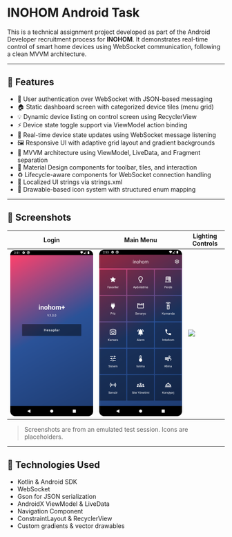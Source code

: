 # INOHOM Android Task

This is a technical assignment project developed as part of the Android Developer recruitment process for **INOHOM**. It demonstrates real-time control of smart home devices using WebSocket communication, following a clean MVVM architecture.

---

## 📱 Features

- 🔐 User authentication over WebSocket with JSON-based messaging
- 🏠 Static dashboard screen with categorized device tiles (menu grid)
- 💡 Dynamic device listing on control screen using RecyclerView
- ⚡ Device state toggle support via ViewModel action binding
- 🔄 Real-time device state updates using WebSocket message listening
- 🖼️ Responsive UI with adaptive grid layout and gradient backgrounds
- 🧩 MVVM architecture using ViewModel, LiveData, and Fragment separation
- 📱 Material Design components for toolbar, tiles, and interaction
- ♻️ Lifecycle-aware components for WebSocket connection handling
- 💬 Localized UI strings via strings.xml
- 🎯 Drawable-based icon system with structured enum mapping

---

## 📸 Screenshots

| Login | Main Menu | Lighting Controls |
|-------|-----------|-------------------|
| ![](assets/login.png) | ![](assets/menu.png) | ![](assets/control.png) |

> Screenshots are from an emulated test session. Icons are placeholders.

---

## 🔧 Technologies Used

- Kotlin & Android SDK  
- WebSocket
- Gson for JSON serialization  
- AndroidX ViewModel & LiveData  
- Navigation Component  
- ConstraintLayout & RecyclerView  
- Custom gradients & vector drawables
